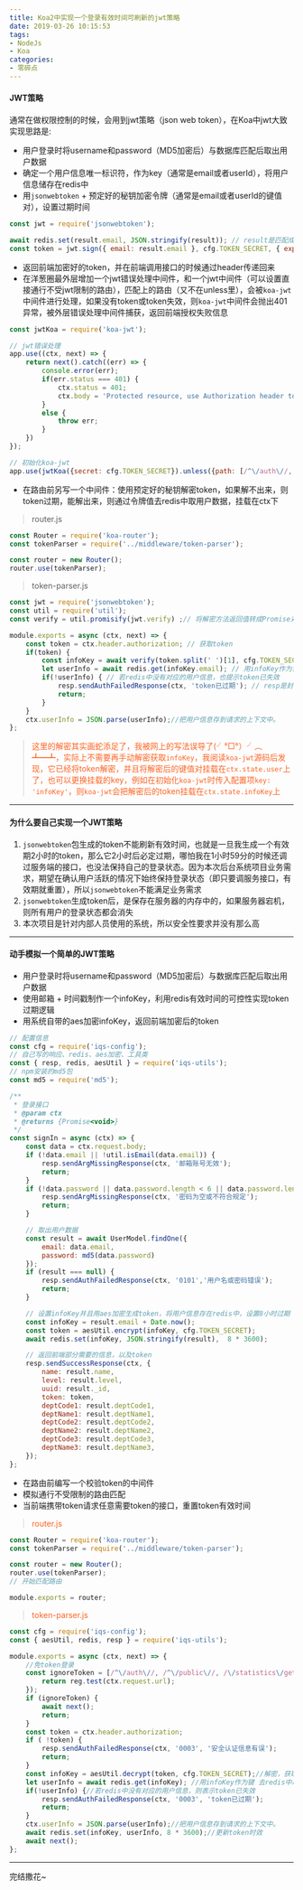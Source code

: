 ```yaml
---
title: Koa2中实现一个登录有效时间可刷新的jwt策略
date: 2019-03-26 10:15:53
tags:
- NodeJs
- Koa
categories:
- 零碎点
---
```


#### JWT策略

通常在做权限控制的时候，会用到jwt策略（json web token），在Koa中jwt大致实现思路是:

- 用户登录时将username和password（MD5加密后）与数据库匹配后取出用户数据
- 确定一个用户信息唯一标识符，作为key（通常是email或者userId），将用户信息储存在redis中
- 用``jsonwebtoken`` + 预定好的秘钥加密令牌（通常是email或者userId的键值对），设置过期时间

``` javascript
const jwt = require('jsonwebtoken');

await redis.set(result.email, JSON.stringify(result)); // result是匹配成功后从数据库取出的用户数据
const token = jwt.sign({ email: result.email }, cfg.TOKEN_SECRET, { expiresIn: '2h' }); // 生成加密token
```

- 返回前端加密好的token，并在前端调用接口的时候通过header传递回来
- 在洋葱圈最外层增加一个jwt错误处理中间件，和一个jwt中间件（可以设置直接通行不受jwt限制的路由），匹配上的路由（又不在unless里），会被``koa-jwt``中间件进行处理，如果没有token或token失效，则``koa-jwt``中间件会抛出401异常，被外层错误处理中间件捕获，返回前端授权失败信息

``` javascript
const jwtKoa = require('koa-jwt');

// jwt错误处理
app.use((ctx, next) => {
    return next().catch((err) => {
        console.error(err);
        if(err.status === 401) {
            ctx.status = 401;
            ctx.body = 'Protected resource, use Authorization header to get access\n';
        }
        else {
            throw err;
        }
    })
});

// 初始化koa-jwt
app.use(jwtKoa({secret: cfg.TOKEN_SECRET}).unless({path: [/^\/auth\//, /^\/public\//, /\/statistics\/getSurveyStatisticsData/]}));
```

- 在路由前另写一个中间件：使用预定好的秘钥解密token，如果解不出来，则token过期，能解出来，则通过令牌值去redis中取用户数据，挂载在ctx下

> router.js

``` javascript
const Router = require('koa-router');
const tokenParser = require('../middleware/token-parser');

const router = new Router();
router.use(tokenParser);
```

> token-parser.js

``` javascript
const jwt = require('jsonwebtoken');
const util = require('util');
const verify = util.promisify(jwt.verify) ;// 将解密方法返回值转成Promise对象

module.exports = async (ctx, next) => {
    const token = ctx.header.authorization; // 获取token
    if(token) {
        const infoKey = await verify(token.split(' ')[1], cfg.TOKEN_SECRET); // 解密，获取infoKey
        let userInfo = await redis.get(infoKey.email); // 用infoKey作为键 去redis中取用户信息。
        if(!userInfo) { // 若redis中没有对应的用户信息，也提示token已失效
            resp.sendAuthFailedResponse(ctx, 'token已过期'); // resp是封装的返回响应工具类
            return;
        }
    }
    ctx.userInfo = JSON.parse(userInfo);//把用户信息存到请求的上下文中。
};
```

> <font color="#fc6423">这里的解密其实画蛇添足了，我被网上的写法误导了(╯°□°）╯︵ ┻━┻，实际上不需要再手动解密获取``infoKey``，我阅读``koa-jwt``源码后发现，它已经将token解密，并且将解密后的键值对挂载在``ctx.state.user``上了，也可以更换挂载的key，例如在初始化``koa-jwt``时传入配置项``key: 'infoKey'``，则``koa-jwt``会把解密后的token挂载在``ctx.state.infoKey``上</font>

***

#### 为什么要自己实现一个JWT策略

1. ``jsonwebtoken``包生成的token不能刷新有效时间，也就是一旦我生成一个有效期2小时的token，那么它2小时后必定过期，哪怕我在1小时59分的时候还调过服务端的接口，也没法保持自己的登录状态。因为本次后台系统项目业务需求，期望在确认用户活跃的情况下始终保持登录状态（即只要调服务接口，有效期就重置），所以``jsonwebtoken``不能满足业务需求
2. ``jsonwebtoken``生成token后，是保存在服务器的内存中的，如果服务器宕机，则所有用户的登录状态都会消失
3. 本次项目是针对内部人员使用的系统，所以安全性要求并没有那么高

***

#### 动手模拟一个简单的JWT策略

- 用户登录时将username和password（MD5加密后）与数据库匹配后取出用户数据
- 使用邮箱 + 时间戳制作一个infoKey，利用redis有效时间的可控性实现token过期逻辑
- 用系统自带的aes加密infoKey，返回前端加密后的token

``` javascript
// 配置信息
const cfg = require('iqs-config');
// 自己写的响应、redis、aes加密、工具类
const { resp, redis, aesUtil } = require('iqs-utils');
// npm安装的md5包
const md5 = require('md5');

/**
 * 登录接口
 * @param ctx
 * @returns {Promise<void>}
 */
const signIn = async (ctx) => {
    const data = ctx.request.body;
    if (!data.email || !util.isEmail(data.email)) {
        resp.sendArgMissingResponse(ctx, '邮箱账号无效');
        return;
    }
    if (!data.password || data.password.length < 6 || data.password.length > 20){
        resp.sendArgMissingResponse(ctx, '密码为空或不符合规定');
        return;
    }

    // 取出用户数据
    const result = await UserModel.findOne({
        email: data.email,
        password: md5(data.password)
    });
    if (result === null) {
        resp.sendAuthFailedResponse(ctx, '0101','用户名或密码错误');
        return;
    }

    // 设置infoKey并且用aes加密生成token，将用户信息存在redis中，设置8小时过期
    const infoKey = result.email + Date.now();
    const token = aesUtil.encrypt(infoKey, cfg.TOKEN_SECRET);
    await redis.set(infoKey, JSON.stringify(result),  8 * 3600);

    // 返回前端部分需要的信息，以及token
    resp.sendSuccessResponse(ctx, {
        name: result.name,
        level: result.level,
        uuid: result._id,
        token: token,
        deptCode1: result.deptCode1,
        deptName1: result.deptName1,
        deptCode2: result.deptCode2,
        deptName2: result.deptName2,
        deptCode3: result.deptCode3,
        deptName3: result.deptName3,
    });
};
```

- 在路由前编写一个校验token的中间件
- 模拟通行不受限制的路由匹配
- 当前端携带token请求任意需要token的接口，重置token有效时间

> <font color="#fc6423">router.js</font>

``` javascript
const Router = require('koa-router');
const tokenParser = require('../middleware/token-parser');

const router = new Router();
router.use(tokenParser);
// 开始匹配路由

module.exports = router;
```

> <font color="#fc6423">token-parser.js</font>

``` javascript
const cfg = require('iqs-config');
const { aesUtil, redis, resp } = require('iqs-utils');

module.exports = async (ctx, next) => {
    //免token登录
    const ignoreToken = [/^\/auth\//, /^\/public\//, /\/statistics\/getSurveyStatisticsData/].some(reg => {
        return reg.test(ctx.request.url);
    });
    if (ignoreToken) {
        await next();
        return;
    }
    const token = ctx.header.authorization;
    if ( !token) {
        resp.sendAuthFailedResponse(ctx, '0003', '安全认证信息有误');
        return;
    }
    const infoKey = aesUtil.decrypt(token, cfg.TOKEN_SECRET);//解密，获取key
    let userInfo = await redis.get(infoKey); //用infoKey作为键 去redis中取用户信息。
    if(!userInfo) {//若redis中没有对应的用户信息，则表示token已失效
        resp.sendAuthFailedResponse(ctx, '0003', 'token已过期');
        return;
    }
    ctx.userInfo = JSON.parse(userInfo);//把用户信息存到请求的上下文中。
    await redis.set(infoKey, userInfo, 8 * 3600);//更新token时效
    await next();
};
```

***

完结撒花~